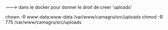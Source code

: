 
---> dans le docker pour donner le droit de creer 'uploads'

chown -R www-data:www-data /var/www/camagru/src/uploads
chmod -R 775 /var/www/camagru/src/uploads

